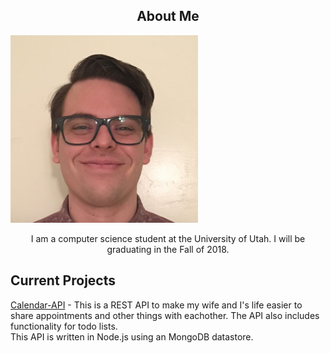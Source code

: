 ---
---

<h2 align="center">About Me</h2>

<img class="img-circle" src="Me_square.jpg" width="300"> 

<p align="center">
I am a computer science student at the University of Utah.  
I will be graduating in the Fall of 2018.
</p>

## Current Projects

[Calendar-API](https://github.com/justinbushy/node-calendar-api) - This is a REST API to make my wife and I's life easier to share appointments and other things with eachother. The API also includes functionality for todo lists.  
This API is written in Node.js using an MongoDB datastore. 


